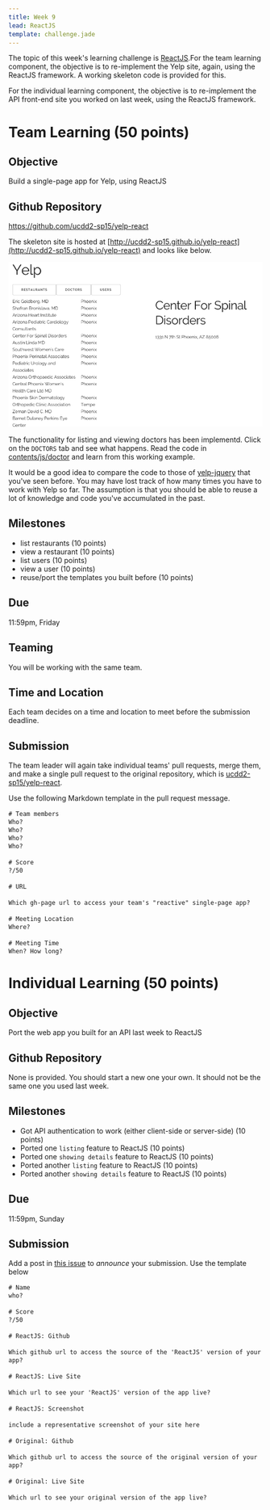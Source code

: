 ```yaml
---
title: Week 9
lead: ReactJS
template: challenge.jade
---
```


The topic of this week's learning challenge is [ReactJS](http://facebook.github.io/react/index.html).For the team learning component, the objective is to re-implement the Yelp site, again, using the ReactJS framework. A working skeleton code is provided for this.

For the individual learning component, the objective is to re-implement the API front-end site you worked on last week, using the ReactJS framework.


# Team Learning (50 points)

## Objective

Build a single-page app for Yelp, using ReactJS

## Github Repository

<a href="https://github.com/ucdd2-sp15/yelp-react" class="btn btn-info">https://github.com/ucdd2-sp15/yelp-react</a>

The skeleton site is hosted at [http://ucdd2-sp15.github.io/yelp-react](http://ucdd2-sp15.github.io/yelp-react) and looks like below.

![yelp-react](yelp-react.png)

The functionality for listing and viewing doctors has been implementd. Click on the `DOCTORS` tab and see what happens. Read the code in [contents/js/doctor](https://github.com/ucdd2-sp15/yelp-react/tree/master/contents/js/doctor) and learn from this working example.

It would be a good idea to compare the code to those of [yelp-jquery](https://github.com/ucdd2-sp15/yelp-jquery) that you've seen before. You may have lost track of how many times you have to work with Yelp so far. The assumption is that you should be able to reuse a lot of knowledge and code you've accumulated in the past.
 
## Milestones

- list restaurants (10 points)
- view a restaurant (10 points)
- list users (10 points)
- view a user (10 points)
- reuse/port the templates you built before (10 points)

## Due
11:59pm, Friday

## Teaming

You will be working with the same team.

## Time and Location

Each team decides on a time and location to meet before the submission deadline.

## Submission

The team leader will again take individual teams' pull requests, merge them, and make a single pull request to the original repository, which is [ucdd2-sp15/yelp-react](https://github.com/ucdd2-sp15/yelp-react).

Use the following Markdown template in the pull request message.

```
# Team members
Who?
Who?
Who?
Who?

# Score
?/50

# URL

Which gh-page url to access your team's "reactive" single-page app?

# Meeting Location
Where?

# Meeting Time
When? How long?

```  

# Individual Learning (50 points)

## Objective

Port the web app you built for an API last week to ReactJS

## Github Repository

None is provided. You should start a new one your own. It should not be the same one you used last week.

## Milestones

* Got API authentication to work (either client-side or server-side) (10 points)
* Ported one `listing` feature to ReactJS (10 points)
* Ported one `showing details` feature to ReactJS  (10 points)
* Ported another `listing` feature to ReactJS  (10 points)
* Ported another `showing details` feature to ReactJS  (10 points)

## Due

11:59pm, Sunday

## Submission

Add a post in [this issue](https://github.com/ucdd2-sp15/announcements/issues/22) to _announce_ your submission. Use the template below

```
# Name
who?

# Score
?/50

# ReactJS: Github

Which github url to access the source of the 'ReactJS' version of your app?

# ReactJS: Live Site

Which url to see your 'ReactJS' version of the app live?

# ReactJS: Screenshot

include a representative screenshot of your site here

# Original: Github

Which github url to access the source of the original version of your app?

# Original: Live Site

Which url to see your original version of the app live?

```